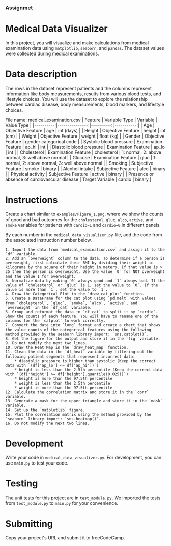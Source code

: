 ### Assignmet

# Medical Data Visualizer

In this project, you will visualize and make calculations from medical examination data using `matplotlib`, `seaborn`, and `pandas`. The dataset values were collected during medical examinations.

# Data description

The rows in the dataset represent patients and the columns represent information like body measurements, results from various blood tests, and lifestyle choices. You will use the dataset to explore the relationship between cardiac disease, body measurements, blood markers, and lifestyle choices.

File name: medical_examination.csv
| Feature 	| Variable Type 	| Variable 	| Value Type |
|----------:|---------------:|----------:|-----------:|
| Age 	| Objective Feature 	| age 	| int (days) |
| Height 	| Objective Feature 	| height 	| int (cm) |
| Weight 	| Objective Feature 	| weight 	| float (kg) |
| Gender 	| Objective Feature 	| gender 	categorical code |
| Systolic blood pressure 	| Examination Feature 	| ap_hi | 	int |
| Diastolic blood pressure 	| Examination Feature 	| ap_lo 	| int |
| Cholesterol 	| Examination Feature 	| cholesterol 	| 1: normal, 2: above normal, 3: well above normal |
| Glucose 	| Examination Feature 	| gluc 	| 1: normal, 2: above normal, 3: well above normal |
| Smoking 	| Subjective Feature 	| smoke 	| binary |
| Alcohol intake 	| Subjective Feature 	| alco 	| binary |
| Physical activity 	| Subjective Feature 	| active 	| binary |
| Presence or absence of cardiovascular disease 	| Target Variable 	| cardio 	| binary |

# Instructions

Create a chart similar to `examples/Figure_1.png`, where we show the counts of good and bad outcomes for the `cholesterol`, `gluc`, `alco`, `active`, and `smoke` variables for patients with `cardio=1` and `cardio=0` in different panels.

By each number in the `medical_data_visualizer.py` file, add the code from the associated instruction number below.

    1. Import the data from `medical_examination.csv` and assign it to the `df` variable.
    2. Add an `overweight` column to the data. To determine if a person is overweight, first calculate their BMI by dividing their weight in kilograms by the square of their height in meters. If that value is > 25 then the person is overweight. Use the value `0` for NOT overweight and the value 1 for overweight.
    3. Normalize data by making `0` always good and `1` always bad. If the value of `cholesterol` or `gluc` is 1, set the value to `0`. If the value is more than `1`, set the value to `1`.
    4. Draw the Categorical Plot in the `draw_cat_plot` function.
    5. Create a DataFrame for the cat plot using `pd.melt` with values from `cholesterol`, `gluc`, `smoke`, `alco`, `active`, and `overweight` in the `df_cat` variable.
    6. Group and reformat the data in `df_cat` to split it by `cardio`. Show the counts of each feature. You will have to rename one of the columns for the `catplot` to work correctly.
    7. Convert the data into `long` format and create a chart that shows the value counts of the categorical features using the following method provided by the seaborn library import: `sns.catplot()`.
    8. Get the figure for the output and store it in the `fig` variable.
    9. Do not modify the next two lines.
    10. Draw the Heat Map in the `draw_heat_map` function.
    11. Clean the data in the `df_heat` variable by filtering out the following patient segments that represent incorrect data:
        * diastolic pressure is higher than systolic (Keep the correct data with `(df['ap_lo'] <= df['ap_hi'])`)
        * height is less than the 2.5th percentile (Keep the correct data with `(df['height'] >= df['height'].quantile(0.025))`)
        * height is more than the 97.5th percentile
        * weight is less than the 2.5th percentile
        * weight is more than the 97.5th percentile
    12. Calculate the correlation matrix and store it in the `corr` variable.
    13. Generate a mask for the upper triangle and store it in the `mask` variable.
    14. Set up the `matplotlib` figure.
    15. Plot the correlation matrix using the method provided by the `seaborn` library import: `sns.heatmap()`.
    16. Do not modify the next two lines.

# Development

Write your code in `medical_data_visualizer.py`. For development, you can use `main.py` to test your code.

# Testing

The unit tests for this project are in `test_module.py`. We imported the tests from `test_module.py` to `main.py` for your convenience.

# Submitting

Copy your project's URL and submit it to freeCodeCamp.

